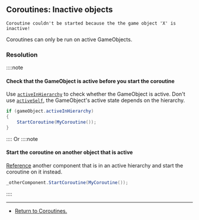 ## Coroutines: Inactive objects
```
Coroutine couldn't be started because the the game object 'X' is inactive!
```

Coroutines can only be run on active GameObjects.

### Resolution
::::note
#### Check that the GameObject is active before you start the coroutine
Use [`activeInHierarchy`](https://docs.unity3d.com/ScriptReference/GameObject-activeInHierarchy.html) to check whether the GameObject is active. Don't use [`activeSelf`](https://docs.unity3d.com/ScriptReference/GameObject-activeSelf.html), the GameObject's active state depends on the hierarchy.

```csharp
if (gameObject.activeInHierarchy)
{
    StartCoroutine(MyCoroutine());
}
```
::::
Or
::::note
#### Start the coroutine on another object that is active
[Reference](../../References/Serialized%20References.md) another component that is in an active hierarchy and start the coroutine on it instead.
```csharp
_otherComponent.StartCoroutine(MyCoroutine());
```
::::

---

- [Return to Coroutines.](../Coroutines.md)
